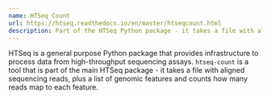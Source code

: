 ```yaml
---
name: HTSeq Count
url: https://htseq.readthedocs.io/en/master/htseqcount.html
description: Part of the HTSeq Python package - it takes a file with aligned sequencing reads, plus a list of genomic features and counts how many reads map to each feature
---
```


HTSeq is a general purpose Python package that provides infrastructure to
process data from high-throughput sequencing assays. `htseq-count` is a tool
that is part of the main HTSeq package - it takes a file with aligned sequencing
reads, plus a list of genomic features and counts how many reads map to each feature.
